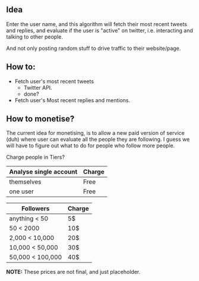 ## Idea

Enter the user name, and this algorithm will fetch their most recent tweets and replies, and evaluate if the user is "active" on twitter, i.e. interacting and talking to other people. 

And not only posting random stuff to drive traffic to their website/page.

## How to:

* Fetch user's most recent tweets
	* Twitter API.
	* done?
* Fetch user's Most recent replies and mentions.



## How to monetise?
The current idea for monetising, is to allow a new paid version of service (duh) where user can evaluate all the people they are following. I guess we will have to figure out what to do for people who follow more people.

Charge people in Tiers?

| Analyse single account  | Charge |
| ------------- | ------------- |
| themselves  | Free  |
| one user  | Free  |


| Followers  | Charge |
| ------------- | ------------- |
| anything < 50  | 5$  |
| 50 < 2000  | 10$  |
| 2,000 < 10,000  | 20$  |
| 10,000 < 50,000  | 30$  |
| 50,000 < 100,000  | 40$  |

**NOTE:** These prices are not final, and just placeholder.

